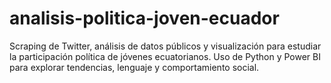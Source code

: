 # analisis-politica-joven-ecuador
Scraping de Twitter, análisis de datos públicos y visualización para estudiar la participación política de jóvenes ecuatorianos. Uso de Python y Power BI para explorar tendencias, lenguaje y comportamiento social.
